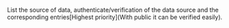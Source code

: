 List the source of data, authenticate/verification of the data source and the corresponding entries[Highest priority](With public it can be verified easily). 
